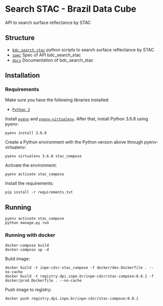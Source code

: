 # Search STAC - Brazil Data Cube

API to search surface reflectance by STAC


## Structure

- [`bdc_search_stac`](./bdc_search_stac) python scripts to search surface reflectance by STAC
- [`spec`](./spec) Spec of API bdc_search_stac
- [`docs`](./docs) Documentation of bdc_search_stac


## Installation

### Requirements

Make sure you have the following libraries installed:

- [`Python 3`](https://www.python.org/)

Install [`pyenv`](https://github.com/pyenv/pyenv#basic-github-checkout) and [`pyenv-virtualenv`](https://github.com/pyenv/pyenv-virtualenv#installing-as-a-pyenv-plugin). After that, install Python 3.6.8 using pyenv:

```
pyenv install 3.6.8
```

Create a Python environment with the Python version above through pyenv-virtualenv:

```
pyenv virtualenv 3.6.8 stac_compose
```

Activate the environment:

```
pyenv activate stac_compose
```

Install the requirements:

```
pip install -r requirements.txt
```


## Running

```
pyenv activate stac_compose
python manage.py run
```


### Running with docker

```
docker-compose build
docker-compose up -d
```

Build image:

```
docker build -t inpe-cdsr-stac_compose -f docker/dev.Dockerfile . --no-cache
docker build -t registry.dpi.inpe.br/inpe-cdsr/stac-compose:0.0.1 -f docker/prod.Dockerfile . --no-cache
```

Push image to registry:

```
docker push registry.dpi.inpe.br/inpe-cdsr/stac-compose:0.0.1
```
